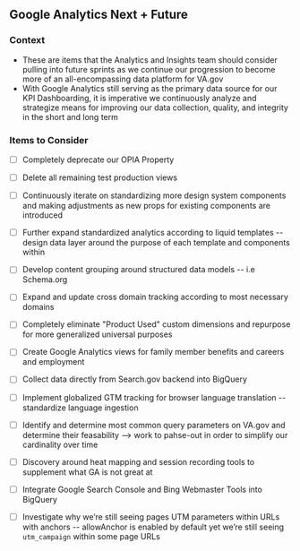 ## Google Analytics Next + Future

### Context
- These are items that the Analytics and Insights team should consider pulling into future sprints as we continue our progression to become more of an all-encompassing 
data platform for VA.gov
- With Google Analytics still serving as the primary data source for our KPI Dashboarding, it is imperative we continuously analyze and strategize means for 
improving our data collection, quality, and integrity in the short and long term

### Items to Consider

- [ ] Completely deprecate our OPIA Property 
- [ ] Delete all remaining test production views
- [ ] Continuously iterate on standardizing more design system components and making adjustments as new props for existing components are introduced
- [ ] Further expand standardized analytics according to liquid templates -- design data layer around the purpose of each template and components within
- [ ] Develop content grouping around structured data models -- i.e Schema.org
- [ ] Expand and update cross domain tracking according to most necessary domains
- [ ] Completely eliminate "Product Used" custom dimensions and repurpose for more generalized universal purposes
- [ ] Create Google Analytics views for family member benefits and careers and employment
- [ ] Collect data directly from Search.gov backend into BigQuery
- [ ] Implement globalized GTM tracking for browser language translation -- standardize language ingestion
- [ ] Identify and determine most common query parameters on VA.gov and determine their feasability --> work to pahse-out in order to simplify our cardinality over time
- [ ] Discovery around heat mapping and session recording tools to supplement what GA is not great at
- [ ] Integrate Google Search Console and Bing Webmaster Tools into BigQuery
- [ ] Investigate why we’re still seeing pages UTM parameters within URLs with anchors -- allowAnchor is enabled by default yet we’re still seeing `utm_campaign` within some page URLs

